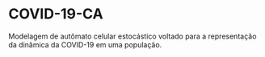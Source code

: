 # COVID-19-CA
Modelagem de autômato celular estocástico voltado para a representação da dinâmica da COVID-19 em uma população. 
